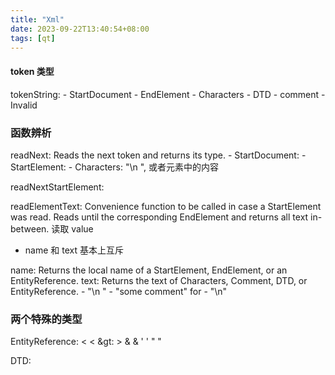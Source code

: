 ```yaml
---
title: "Xml"
date: 2023-09-22T13:40:54+08:00
tags: [qt]
---
```


#### token 类型
tokenString:
    - StartDocument
    - EndElement
    - Characters
    - DTD
    - comment
    - Invalid

### 函数辨析
readNext:
    Reads the next token and returns its type.
    - StartDocument:
    - StartElement: <school>
    - Characters: "\n    ", 或者元素中的内容

readNextStartElement:


readElementText:
    Convenience function to be called in case a StartElement was read.
    Reads until the corresponding EndElement and returns all text in-between.
    读取 value


- name 和 text 基本上互斥

name:
    Returns the local name of a StartElement, EndElement, or an EntityReference.
text:
    Returns the text of Characters, Comment, DTD, or EntityReference.
    - "\n    "
    - "some comment" for <!-- some comment-->
    - "\n<!DocTYPE school[]>"


### 两个特殊的类型

EntityReference:
    &lt; <
    &gt: >
    &amp; &
    &apos; '
    &quot; "

DTD:
    <!DOCTYPE persons[]>

